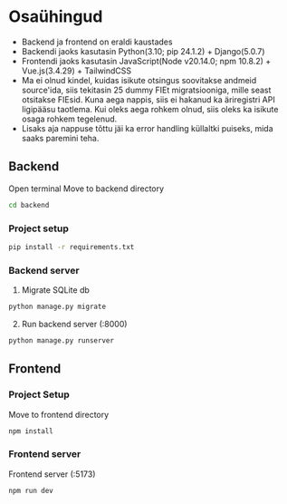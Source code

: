 # Osaühingud

* Backend ja frontend on eraldi kaustades
* Backendi jaoks kasutasin Python(3.10; pip 24.1.2) + Django(5.0.7)
* Frontendi jaoks kasutasin JavaScript(Node v20.14.0; npm 10.8.2) + Vue.js(3.4.29) + TailwindCSS
* Ma ei olnud kindel, kuidas isikute otsingus soovitakse andmeid source'ida, siis tekitasin 25 dummy FIEt migratsiooniga, mille seast otsitakse FIEsid. Kuna aega nappis, siis ei hakanud ka äriregistri API ligipääsu taotlema. Kui oleks aega rohkem olnud, siis oleks ka isikute osaga rohkem tegelenud.
* Lisaks aja nappuse tõttu jäi ka error handling küllaltki puiseks, mida saaks paremini teha.

## Backend

Open terminal
Move to backend directory

```sh
cd backend
```

### Project setup

```sh
pip install -r requirements.txt
```

### Backend server

1) Migrate SQLite db

```sh
python manage.py migrate
```

2) Run backend server (:8000)
```sh
python manage.py runserver
```


## Frontend

### Project Setup

Move to frontend directory

```sh
npm install
```

### Frontend server
Frontend server (:5173)
```sh
npm run dev
```